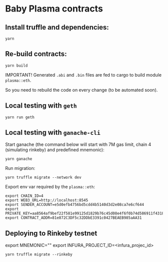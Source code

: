 # Baby Plasma contracts

## Install truffle and dependencies:

```
yarn
```

## Re-build contracts:

```
yarn build
```

IMPORTANT! Generated `.abi` and `.bin` files are fed to cargo to build module `plasma::eth`. 

So you need to rebuild the code on every change (to be automated soon).

## Local testing with `geth`

```
yarn run geth
```

## Local testing with `ganache-cli`

Start ganache (the command below will start with 7M gas limit, chain 4 (simulating rinkeby) and predefined mnemonic):

```
yarn ganache
```

Run migration:

```
yarn truffle migrate --network dev
```

Export env var required by the `plasma::eth`:

```
export CHAIN_ID=4
export WEB3_URL=http://localhost:8545
export SENDER_ACCOUNT=e5d0efb4756bd5cdd4b5140d3d2e08ca7e6cf644
export PRIVATE_KEY=aa8564af9bef22f581e99125d1829b76c45d08e4f6f0b74d586911f4318b6776 
export CONTRACT_ADDR=81e872C3DF5c32DDbE3391c0427BEAEB985aAA31
```

## Deploying to Rinkeby testnet

export MNEMONIC="<your metamask HD mnemonic>"
export INFURA_PROJECT_ID=<infura_projec_id>

```
yarn truffle migrate --rinkeby
```
